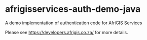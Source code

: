 # afrigisservices-auth-demo-java
A demo implementation of authentication code for AfriGIS Services

Please see https://developers.afrigis.co.za/ for more details.
